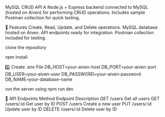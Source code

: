 MySQL CRUD API
A Node.js + Express backend connected to MySQL (hosted on Aiven) for performing CRUD operations.
Includes sample Postman collection for quick testing.

🚀 Features
Create, Read, Update, and Delete operations.
MySQL database hosted on Aiven.
API endpoints ready for integration.
Postman collection included for testing.

clone the repository

npm install

3️⃣ Create .env File
DB_HOST=your-aiven-host
DB_PORT=your-aiven-port
DB_USER=your-aiven-user
DB_PASSWORD=your-aiven-password
DB_NAME=your-database-name


run the server using npm run dev

📮 API Endpoints
Method	Endpoint	Description
GET	/users	Get all users
GET	/users/:id	Get user by ID
POST	/users	Create a new user
PUT	/users/:id	Update user by ID
DELETE	/users/:id	Delete user by ID


